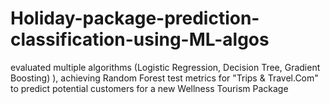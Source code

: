 # Holiday-package-prediction-classification-using-ML-algos
evaluated multiple algorithms (Logistic Regression, Decision Tree, Gradient Boosting) ), achieving Random Forest test metrics for "Trips &amp; Travel.Com" to predict potential customers for a new Wellness Tourism Package 
